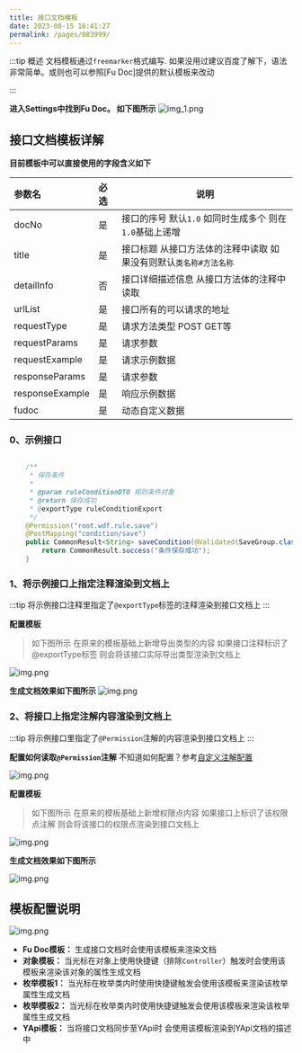 ```yaml
---
title: 接口文档模板
date: 2023-08-15 16:41:27
permalink: /pages/083999/
---
```


:::tip 概述
文档模板通过`freemarker`格式编写. 如果没用过建议百度了解下，语法非常简单。或则也可以参照[Fu Doc]提供的默认模板来改动

:::

**进入Settings中找到Fu Doc。 如下图所示**
![img_1.png](/img/doc/doc01.png)


## 接口文档模板详解

**目前模板中可以直接使用的字段含义如下**


| 参数名 | 必选 | 说明                                                                               |
|:----    |:----- |----------------------------------------------------------------------------------|
| docNo | 是 | 接口的序号 默认`1.0` 如同时生成多个 则在`1.0`基础上递增                                               |
| title | 是 | 接口标题 从接口方法体的注释中读取 如果没有则默认`类名称#方法名称` <Badge text="建议接口注释简明扼要 不要太长 具体描述可以通过<p>分段填写"/> |
| detailInfo | 否 | 接口详细描述信息 从接口方法体的注释中读取                                                            |
| urlList | 是 | 接口所有的可以请求的地址                                                                     |
| requestType | 是 | 请求方法类型 POST GET等                                                                 |
| requestParams | 是 | 请求参数                                                                             |
| requestExample | 是 | 请求示例数据                                                                           |
| responseParams | 是 | 请求参数                                                                             |
| responseExample | 是 | 响应示例数据                                                                           |
| fudoc | 是 | 动态自定义数据         <Badge text="一些自定义的数据都在fudoc这个对象中"/>                             |

### 0、示例接口

```java

    /**
     * 保存条件
     *
     * @param ruleConditionDTO 规则条件对象
     * @return 保存成功
     * @exportType ruleConditionExport
     */
    @Permission("root.wdf.rule.save")
    @PostMapping("condition/save")
    public CommonResult<String> saveCondition(@Validated(SaveGroup.class) @RequestBody RuleConditionDTO ruleConditionDTO) {
        return CommonResult.success("条件保存成功");
    }
```

### 1、将示例接口上指定注释渲染到文档上
:::tip
将示例接口注释里指定了`@exportType`标签的注释渲染到接口文档上
:::


**配置模板**

> 如下图所示 在原来的模板基础上新增导出类型的内容 如果接口注释标识了@exportType标签 则会将该接口实际导出类型渲染到文档上

![img.png](/img/doc/doc06.png)

**生成文档效果如下图所示**
![img.png](/img/doc/doc02.png)


### 2、将接口上指定注解内容渲染到文档上
:::tip
将示例接口里指定了`@Permission`注解的内容渲染到接口文档上
:::

**配置如何读取`@Permission`注解**
不知道如何配置？参考[自定义注解配置](/pages/e8d220)

![img.png](/img/doc/doc03.png)


**配置模板**

> 如下图所示 在原来的模板基础上新增权限点内容 如果接口上标识了该权限点注解 则会将该接口的权限点渲染到接口文档上

![img.png](/img/doc/doc04.png)

**生成文档效果如下图所示**

![img.png](/img/doc/doc05.png)

## 模板配置说明
![img.png](/img/doc/doc07.png)

- **Fu Doc模板：** 生成接口文档时会使用该模板来渲染文档
- **对象模板：** 当光标在对象上使用快捷键<Badge text="ALT+D"/>（排除`Controller`）触发时会使用该模板来渲染该对象的属性生成文档<Badge text="表格格式"/>
- **枚举模板1：** 当光标在枚举类内时使用快捷键<Badge text="ALT+D"/>触发会使用该模板来渲染该枚举属性生成文档<Badge text="表格格式"/>
- **枚举模板2：** 当光标在枚举类内时使用快捷键<Badge text="ALT+D"/>触发会使用该模板来渲染该枚举属性生成文档<Badge text="字典格式"/>
- **YApi模板：** 当将接口文档同步至YApi时 会使用该模板渲染到YApi文档的描述中
